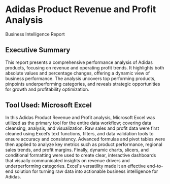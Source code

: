 #  Adidas Product Revenue and Profit Analysis &nbsp;&nbsp; 
Business Intelligence Report


## Executive Summary &nbsp;&nbsp; 
This report presents a comprehensive performance analysis of Adidas products, focusing on revenue and operating profit trends. It highlights both absolute values and percentage changes, offering a dynamic view of business performance. The analysis uncovers top performing products, pinpoints underperforming categories, and reveals strategic opportunities for growth and profitability optimization.

## Tool Used: Microsoft Excel &nbsp;&nbsp;
In this Adidas Product Revenue and Profit analysis, Microsoft Excel was utilized as the primary tool for the entire data workflow; covering data cleansing, analysis, and visualization. Raw sales and profit data were first cleaned using Excel’s text functions, filters, and data validation tools to ensure accuracy and consistency. Advanced formulas and pivot tables were then applied to analyze key metrics such as product performance, regional sales trends, and profit margins. Finally, dynamic charts, slicers, and conditional formatting were used to create clear, interactive dashboards that visually communicated insights on revenue drivers and underperforming categories. Excel's versatility made it an effective end-to-end solution for turning raw data into actionable business intelligence for Adidas.
